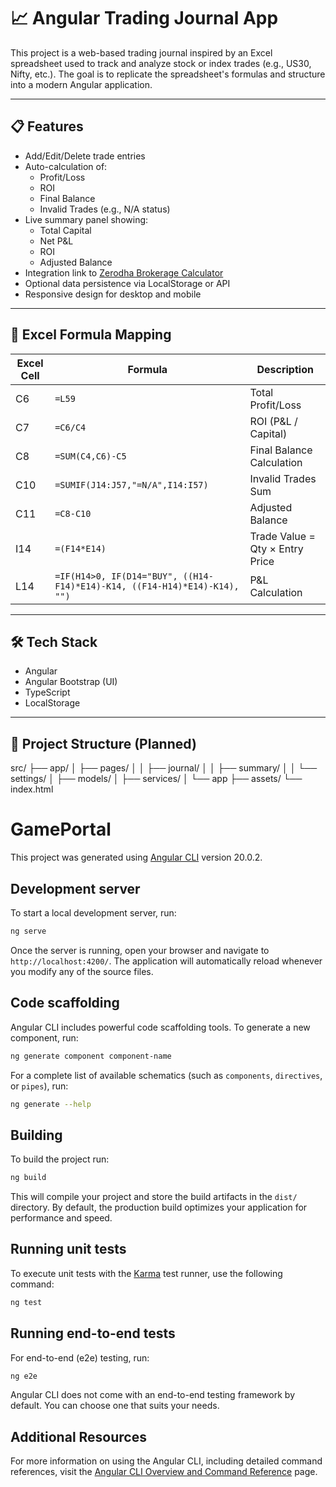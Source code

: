 # 📈 Angular Trading Journal App

This project is a web-based trading journal inspired by an Excel spreadsheet used to track and analyze stock or index trades (e.g., US30, Nifty, etc.). The goal is to replicate the spreadsheet's formulas and structure into a modern Angular application.

---

## 📋 Features

- Add/Edit/Delete trade entries
- Auto-calculation of:
  - Profit/Loss
  - ROI
  - Final Balance
  - Invalid Trades (e.g., N/A status)
- Live summary panel showing:
  - Total Capital
  - Net P&L
  - ROI
  - Adjusted Balance
- Integration link to [Zerodha Brokerage Calculator](https://zerodha.com/brokerage-calculator)
- Optional data persistence via LocalStorage or API
- Responsive design for desktop and mobile

---

## 🧮 Excel Formula Mapping

| Excel Cell | Formula | Description |
|------------|---------|-------------|
| C6         | `=L59` | Total Profit/Loss |
| C7         | `=C6/C4` | ROI (P&L / Capital) |
| C8         | `=SUM(C4,C6)-C5` | Final Balance Calculation |
| C10        | `=SUMIF(J14:J57,"=N/A",I14:I57)` | Invalid Trades Sum |
| C11        | `=C8-C10` | Adjusted Balance |
| I14        | `=(F14*E14)` | Trade Value = Qty × Entry Price |
| L14        | `=IF(H14>0, IF(D14="BUY", ((H14-F14)*E14)-K14, ((F14-H14)*E14)-K14), "")` | P&L Calculation |

---

## 🛠️ Tech Stack

- Angular
- Angular  Bootstrap (UI)
- TypeScript
- LocalStorage 

---

## 📂 Project Structure (Planned)
src/
├── app/
│ ├── pages/
│ │ ├── journal/
│ │ ├── summary/
│ │ └── settings/
│ ├── models/
│ ├── services/
│ └── app
├── assets/
└── index.html



# GamePortal

This project was generated using [Angular CLI](https://github.com/angular/angular-cli) version 20.0.2.

## Development server

To start a local development server, run:

```bash
ng serve
```

Once the server is running, open your browser and navigate to `http://localhost:4200/`. The application will automatically reload whenever you modify any of the source files.

## Code scaffolding

Angular CLI includes powerful code scaffolding tools. To generate a new component, run:

```bash
ng generate component component-name
```

For a complete list of available schematics (such as `components`, `directives`, or `pipes`), run:

```bash
ng generate --help
```

## Building

To build the project run:

```bash
ng build
```

This will compile your project and store the build artifacts in the `dist/` directory. By default, the production build optimizes your application for performance and speed.

## Running unit tests

To execute unit tests with the [Karma](https://karma-runner.github.io) test runner, use the following command:

```bash
ng test
```

## Running end-to-end tests

For end-to-end (e2e) testing, run:

```bash
ng e2e
```

Angular CLI does not come with an end-to-end testing framework by default. You can choose one that suits your needs.

## Additional Resources

For more information on using the Angular CLI, including detailed command references, visit the [Angular CLI Overview and Command Reference](https://angular.dev/tools/cli) page.
